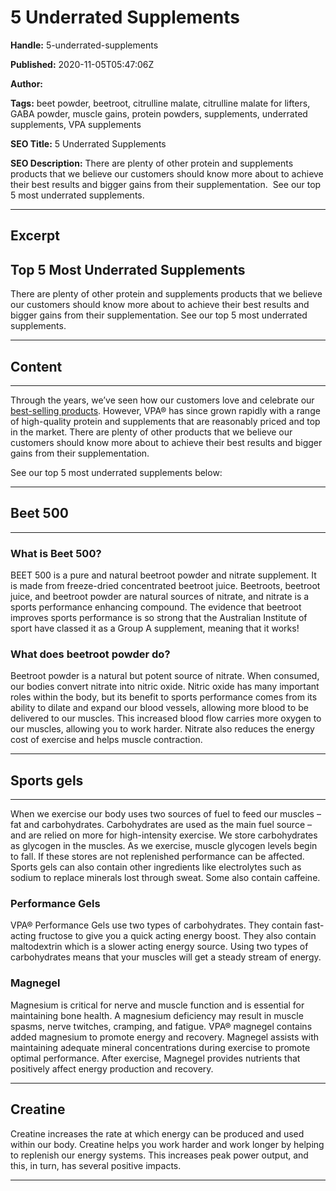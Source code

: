 # 5 Underrated Supplements

**Handle:** 5-underrated-supplements

**Published:** 2020-11-05T05:47:06Z

**Author:**  

**Tags:** beet powder, beetroot, citrulline malate, citrulline malate for lifters, GABA powder, muscle gains, protein powders, supplements, underrated supplements, VPA supplements

**SEO Title:** 5 Underrated Supplements  

**SEO Description:** There are plenty of other protein and supplements products that we believe our customers should know more about to achieve their best results and bigger gains from their supplementation.  See our top 5 most underrated supplements. 

---

## Excerpt

## Top 5 Most Underrated Supplements

There are plenty of other protein and supplements products that we believe our customers should know more about to achieve their best results and bigger gains from their supplementation. See our top 5 most underrated supplements.

---

## Content

---

Through the years, we’ve seen how our customers love and celebrate our [best-selling products](https://www.vpa.com.au/collections/best-sellers). However, VPA® has since grown rapidly with a range of high-quality protein and supplements that are reasonably priced and top in the market. There are plenty of other products that we believe our customers should know more about to achieve their best results and bigger gains from their supplementation.

See our top 5 most underrated supplements below:

---

## Beet 500

---

### What is Beet 500?

BEET 500 is a pure and natural beetroot powder and nitrate supplement. It is made from freeze-dried concentrated beetroot juice. Beetroots, beetroot juice, and beetroot powder are natural sources of nitrate, and nitrate is a sports performance enhancing compound. The evidence that beetroot improves sports performance is so strong that the Australian Institute of sport have classed it as a Group A supplement, meaning that it works!

### What does beetroot powder do?

Beetroot powder is a natural but potent source of nitrate. When consumed, our bodies convert nitrate into nitric oxide. Nitric oxide has many important roles within the body, but its benefit to sports performance comes from its ability to dilate and expand our blood vessels, allowing more blood to be delivered to our muscles. This increased blood flow carries more oxygen to our muscles, allowing you to work harder. Nitrate also reduces the energy cost of exercise and helps muscle contraction.

---

## Sports gels

---

When we exercise our body uses two sources of fuel to feed our muscles – fat and carbohydrates. Carbohydrates are used as the main fuel source – and are relied on more for high-intensity exercise. We store carbohydrates as glycogen in the muscles. As we exercise, muscle glycogen levels begin to fall. If these stores are not replenished performance can be affected. Sports gels can also contain other ingredients like electrolytes such as sodium to replace minerals lost through sweat. Some also contain caffeine.

### Performance Gels

VPA® Performance Gels use two types of carbohydrates. They contain fast-acting fructose to give you a quick acting energy boost. They also contain maltodextrin which is a slower acting energy source. Using two types of carbohydrates means that your muscles will get a steady stream of energy.

### Magnegel

Magnesium is critical for nerve and muscle function and is essential for maintaining bone health. A magnesium deficiency may result in muscle spasms, nerve twitches, cramping, and fatigue. VPA® magnegel contains added magnesium to promote energy and recovery. Magnegel assists with maintaining adequate mineral concentrations during exercise to promote optimal performance. After exercise, Magnegel provides nutrients that positively affect energy production and recovery.

---

## Creatine

Creatine increases the rate at which energy can be produced and used within our body. Creatine helps you work harder and work longer by helping to replenish our energy systems. This increases peak power output, and this, in turn, has several positive impacts.

---

